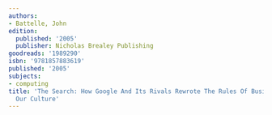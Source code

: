```yaml
---
authors:
- Battelle, John
edition:
  published: '2005'
  publisher: Nicholas Brealey Publishing
goodreads: '1989290'
isbn: '9781857883619'
published: '2005'
subjects:
- computing
title: 'The Search: How Google And Its Rivals Rewrote The Rules Of Business And Transformed
  Our Culture'
---
```


